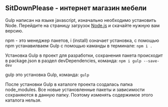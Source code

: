 ## SitDownPlease - интернет магазин мебели



Gulp написан на языке javascript, изначально необходимо установить Node. Перейдите на страницу загрузок [Node.js](https://nodejs.org/en/download) и скачайте нужную вам версию.

npm - это менеджер пакетов, i (install) означает установка, с помощью npm устанавилваем Gulp с помощью каманды в терминале:
`npm i .` 

Установка Gulp в проект для разработки, сохранения пакета происходит в package.json в раздел devDependencies, команда:
`npm i gulp --save-dev`

gulp это установка Gulp, команда:
`gulp`

После установки Gulp в каталоге проекта создалась папка node_modules. Все новые установленные пакеты и зависимости сохраняются в данную папку. Поэтому изменять содержимое этого каталога нельзя.